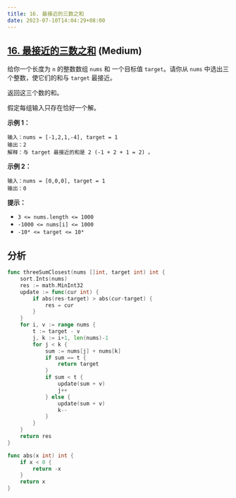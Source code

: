 ```yaml
---
title: 16. 最接近的三数之和
date: 2023-07-10T14:04:29+08:00
---
```


## [16. 最接近的三数之和](https://leetcode.cn/problems/3sum-closest) (Medium)

给你一个长度为 `n` 的整数数组 `nums` 和 一个目标值 `target`。请你从 `nums` 中选出三个整数，使它们的和与 `target` 最接近。

返回这三个数的和。

假定每组输入只存在恰好一个解。

**示例 1：**

```
输入：nums = [-1,2,1,-4], target = 1
输出：2
解释：与 target 最接近的和是 2 (-1 + 2 + 1 = 2) 。

```

**示例 2：**

```
输入：nums = [0,0,0], target = 1
输出：0

```

**提示：**

- `3 <= nums.length <= 1000`
- `-1000 <= nums[i] <= 1000`
- `-10⁴ <= target <= 10⁴`

## 分析



```go
func threeSumClosest(nums []int, target int) int {
	sort.Ints(nums)
	res := math.MinInt32
	update := func(cur int) {
		if abs(res-target) > abs(cur-target) {
			res = cur
		}
	}
	for i, v := range nums {
		t := target - v
		j, k := i+1, len(nums)-1
		for j < k {
			sum := nums[j] + nums[k]
			if sum == t {
				return target
			}
			if sum < t {
				update(sum + v)
				j++
			} else {
				update(sum + v)
				k--
			}
		}
	}
	return res
}

func abs(x int) int {
	if x < 0 {
		return -x
	}
	return x
}

```
